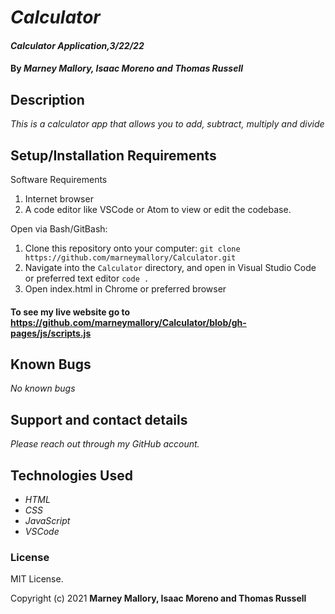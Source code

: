 # _Calculator_

#### _Calculator Application,3/22/22_

#### By _**Marney Mallory, Isaac Moreno and Thomas Russell**_


## Description

_This is a calculator app that allows you to add, subtract, multiply and divide_

## Setup/Installation Requirements

Software Requirements
1. Internet browser
2. A code editor like VSCode or Atom to view or edit the codebase.

Open via Bash/GitBash:
1. Clone this repository onto your computer:
`git clone https://github.com/marneymallory/Calculator.git`
2. Navigate into the `Calculator` directory, and open in Visual Studio Code or preferred text editor
`code .`
3. Open index.html in Chrome or preferred browser

#### To see my live website go to https://github.com/marneymallory/Calculator/blob/gh-pages/js/scripts.js


## Known Bugs

_No known bugs_

## Support and contact details

_Please reach out through my GitHub account._

## Technologies Used

* _HTML_
* _CSS_
* _JavaScript_
* _VSCode_

### License

MIT License.

Copyright (c) 2021 **Marney Mallory, Isaac Moreno and Thomas Russell**